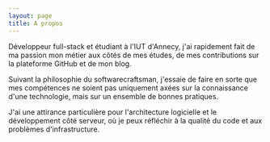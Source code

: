 ```yaml
---
layout: page
title: A propos
---
```


Développeur full-stack et étudiant à l'IUT d'Annecy, j'ai rapidement fait de ma passion mon métier aux côtés de mes études, de mes contributions sur la plateforme GitHub et de mon blog.

Suivant la philosophie du softwarecraftsman, j'essaie de faire en sorte que mes compétences ne soient pas uniquement axées sur la connaissance d'une technologie, mais sur un ensemble de bonnes pratiques.

J'ai une attirance particulière pour l'architecture logicielle et le développement côté serveur, où je peux réfléchir à la qualité du code et aux problèmes d'infrastructure.